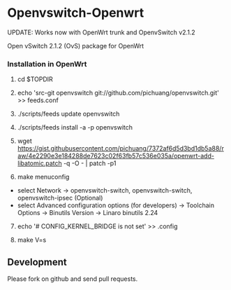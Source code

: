 Openvswitch-Openwrt
===================

UPDATE: Works now with OpenWrt trunk and OpenvSwitch v2.1.2

Open vSwitch 2.1.2 (OvS) package for OpenWrt

### Installation in OpenWrt

1. cd $TOPDIR

2. echo 'src-git openvswitch git://github.com/pichuang/openvswitch.git' >> feeds.conf

3. ./scripts/feeds update openvswitch

4. ./scripts/feeds install -a -p openvswitch

5. wget https://gist.githubusercontent.com/pichuang/7372af6d5d3bd1db5a88/raw/4e2290e3e184288de7623c02f63fb57c536e035a/openwrt-add-libatomic.patch -q -O - | patch -p1

6. make menuconfig
 * select Network -> openvswitch-switch, openvswitch-switch, openvswitch-ipsec (Optional)
 * select Advanced configuration options (for developers) -> Toolchain Options -> Binutils Version -> Linaro binutils 2.24

7. echo '# CONFIG_KERNEL_BRIDGE is not set' >> .config

8. make V=s

Development
-----------

Please fork on github and send pull requests.

